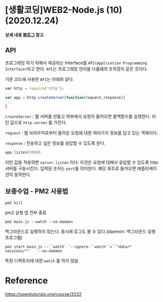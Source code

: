 # [생활코딩]WEB2-Node.js (10)(2020.12.24)



**상세 내용 [블로그](https://greedysiru.tistory.com/58) 참고**



## API

프로그래밍 하기 위해서 제공되는 Interface를 `API(Application Programming Interface)`라고 한다. `API`는 프로그래밍 언어를 다룰떄의 조작장치 같은 것이다.

기존 코드에 사용한 `API`는 아래와 같다.

```javascript
var http = require('http');
...
var app = http.createServer(function(request,response){
...
}
```

`createServer` : 웹 서버를 만들고 외부에서 요청이 들어오면 콜백함수를 실행한다. 리턴 값으로 `http.server` 를 가진다.

`request` : 웹 브라우저로부터 들어온 요청에 대한 여러가지 정보를 담고 있는 객체이다. 

 `response` : 전송하고 싶은 정보를 응답할 수 있도록 한다.

```javascript
app.listen(3000);
```

리턴 값을 적용하면 `server.listen` 이다. 이것은 요청에 대해서 응답할 수 있도록  http 서버를 구동시킨다. 입력된 숫자는 `port`를 의미한다. 해당 포트로 들어오면 애플리케이션이 동작한다.



## 보충수업 - PM2 사용법

```
pm2 kill
```

pm2 실행 앱 전부 종료

```
pm2 main.js --watch --no-daemon
```

 백그라운드로 실행하지 않는다. 동시에 로그도 볼 수 있다.(daemon: 백그라운드 실행 프로그램)

```
pm2 start main.js --``watch` `--ignore-``watch``=``"data/* sessions/*"`  `--no-daemon
```

특정 디렉토리에 대한 `watch` 를 하지 않음



# Reference

https://opentutorials.org/course/3332